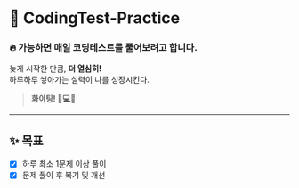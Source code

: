 # 🚀 CodingTest-Practice

### 🔥 가능하면 **매일** 코딩테스트를 풀어보려고 합니다.

늦게 시작한 만큼, **더 열심히!**  
하루하루 쌓아가는 실력이 나를 성장시킨다.  

> **화이팅! 💪💻🔥**

---

## ✨ 목표
- [x] 하루 최소 1문제 이상 풀이
- [x] 문제 풀이 후 복기 및 개선
